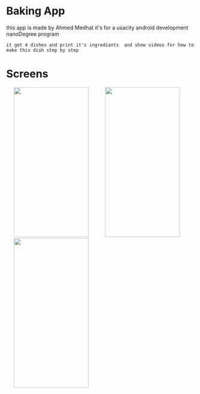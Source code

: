 Baking App
===========

this app is made by Ahmed Medhat
it's for a usacity android development nanoDegree program


`
it get 4 dishes and print it's ingrediants 
and show videos for how to make this dish step by step
`


Screens 
========

<p float="left" >

<img src="https://user-images.githubusercontent.com/37122820/54866837-8fc9d580-4d81-11e9-9a42-790d13064232.png" width="200" height="400" hspace="20">
      
<img src="https://user-images.githubusercontent.com/37122820/54866845-b7b93900-4d81-11e9-87e8-5bbc09ead047.png" width="200" height="400" hspace="20">
     
<img src="https://user-images.githubusercontent.com/37122820/54866847-bf78dd80-4d81-11e9-881e-aeccd8deb908.png" width="200" height="400" hspace="20">
</p>





